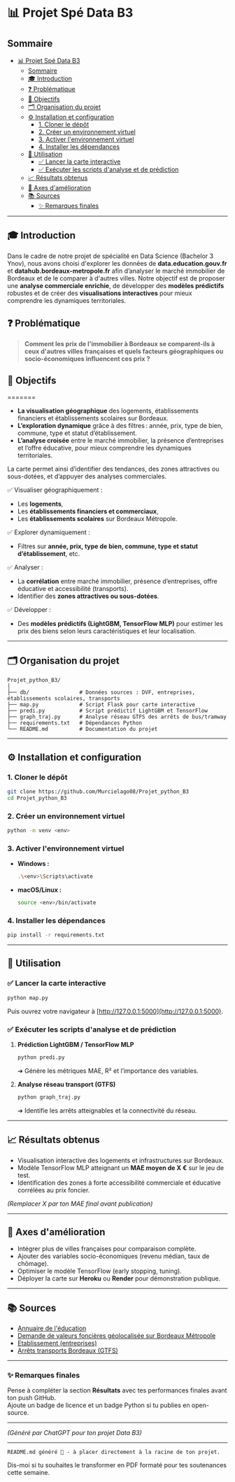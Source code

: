 # 📊 Projet Spé Data B3

## Sommaire

- [📊 Projet Spé Data B3](#-projet-spé-data-b3)
  - [Sommaire](#sommaire)
  - [🎓 Introduction](#-introduction)
  - [❓ Problématique](#-problématique)
  - [🌟 Objectifs](#-objectifs)
  - [🗂️ Organisation du projet](#️-organisation-du-projet)
  - [⚙️ Installation et configuration](#️-installation-et-configuration)
    - [1. Cloner le dépôt](#1-cloner-le-dépôt)
    - [2. Créer un environnement virtuel](#2-créer-un-environnement-virtuel)
    - [3. Activer l'environnement virtuel](#3-activer-lenvironnement-virtuel)
    - [4. Installer les dépendances](#4-installer-les-dépendances)
  - [🚀 Utilisation](#-utilisation)
    - [✅ Lancer la carte interactive](#-lancer-la-carte-interactive)
    - [✅ Exécuter les scripts d'analyse et de prédiction](#-exécuter-les-scripts-danalyse-et-de-prédiction)
  - [📈 Résultats obtenus](#-résultats-obtenus)
  - [🔮 Axes d'amélioration](#-axes-damélioration)
  - [📚 Sources](#-sources)
    - [✨ Remarques finales](#-remarques-finales)

---

## 🎓 Introduction

Dans le cadre de notre projet de spécialité en Data Science (Bachelor 3 Ynov), nous avons choisi d'explorer les données de **data.education.gouv.fr** et **datahub.bordeaux-metropole.fr** afin d’analyser le marché immobilier de Bordeaux et de le comparer à d'autres villes. Notre objectif est de proposer une **analyse commerciale enrichie**, de développer des **modèles prédictifs** robustes et de créer des **visualisations interactives** pour mieux comprendre les dynamiques territoriales.

## ❓ Problématique

> **Comment les prix de l'immobilier à Bordeaux se comparent-ils à ceux d'autres villes françaises et quels facteurs géographiques ou socio-économiques influencent ces prix ?**

## 🌟 Objectifs
=======
- **La visualisation géographique** des logements, établissements financiers et établissements scolaires sur Bordeaux.
- **L’exploration dynamique** grâce à des filtres : année, prix, type de bien, commune, type et statut d’établissement.
- **L’analyse croisée** entre le marché immobilier, la présence d’entreprises et l’offre éducative, pour mieux comprendre les dynamiques territoriales.

La carte permet ainsi d’identifier des tendances, des zones attractives ou sous-dotées, et d’appuyer des analyses commerciales.

✅ Visualiser géographiquement :

- Les **logements**,
- Les **établissements financiers et commerciaux**,
- Les **établissements scolaires** sur Bordeaux Métropole.

✅ Explorer dynamiquement :

- Filtres sur **année, prix, type de bien, commune, type et statut d’établissement**, etc.

✅ Analyser :

- La **corrélation** entre marché immobilier, présence d’entreprises, offre éducative et accessibilité (transports).
- Identifier des **zones attractives ou sous-dotées**.

✅ Développer :

- Des **modèles prédictifs (LightGBM, TensorFlow MLP)** pour estimer les prix des biens selon leurs caractéristiques et leur localisation.

---

## 🗂️ Organisation du projet

```
Projet_python_B3/
│
├── db/                # Données sources : DVF, entreprises, établissements scolaires, transports
├── map.py             # Script Flask pour carte interactive
├── predi.py           # Script prédictif LightGBM et TensorFlow
├── graph_traj.py      # Analyse réseau GTFS des arrêts de bus/tramway
├── requirements.txt   # Dépendances Python
└── README.md          # Documentation du projet
```

---

## ⚙️ Installation et configuration

### 1. Cloner le dépôt

```bash
git clone https://github.com/Murcielago08/Projet_python_B3
cd Projet_python_B3
```

### 2. Créer un environnement virtuel

```bash
python -m venv <env>
```

### 3. Activer l'environnement virtuel

- **Windows :**

  ```bash
  .\<env>\Scripts\activate
  ```

- **macOS/Linux :**

  ```bash
  source <env>/bin/activate
  ```

### 4. Installer les dépendances

```bash
pip install -r requirements.txt
```

---

## 🚀 Utilisation

### ✅ Lancer la carte interactive

```bash
python map.py
```

Puis ouvrez votre navigateur à [http://127.0.0.1:5000](http://127.0.0.1:5000).

### ✅ Exécuter les scripts d'analyse et de prédiction

1. **Prédiction LightGBM / TensorFlow MLP**


   ```bash
   python predi.py
   ```

   ➔ Génère les métriques MAE, R² et l’importance des variables.

2. **Analyse réseau transport (GTFS)**

   ```bash
   python graph_traj.py
   ```

   ➔ Identifie les arrêts atteignables et la connectivité du réseau.

---

## 📈 Résultats obtenus

- Visualisation interactive des logements et infrastructures sur Bordeaux.
- Modèle TensorFlow MLP atteignant un **MAE moyen de X €** sur le jeu de test.
- Identification des zones à forte accessibilité commerciale et éducative corrélées au prix foncier.

*(Remplacer X par ton MAE final avant publication)*

---

## 🔮 Axes d'amélioration

- Intégrer plus de villes françaises pour comparaison complète.
- Ajouter des variables socio-économiques (revenu médian, taux de chômage).
- Optimiser le modèle TensorFlow (early stopping, tuning).
- Déployer la carte sur **Heroku** ou **Render** pour démonstration publique.

---

## 📚 Sources

- [Annuaire de l'éducation](https://data.education.gouv.fr/explore/dataset/fr-en-annuaire-education/export/?disjunctive.type_etablissement\&disjunctive.libelle_academie\&disjunctive.libelle_region\&disjunctive.ministere_tutelle\&disjunctive.appartenance_education_prioritaire\&disjunctive.nom_commune\&disjunctive.code_postal\&disjunctive.code_departement)
- [Demande de valeurs foncières géolocalisée sur Bordeaux Métropole](https://opendata.bordeaux-metropole.fr/explore/dataset/demande-de-valeurs-foncieres-geolocalisee-bordeaux-metropole/export/?location=19,44.85485,-0.5691\&basemap=jawg.streets)
- [Etablissement (entreprises)](https://datahub.bordeaux-metropole.fr/explore/dataset/fi_etabl_p/export/)
- [Arrêts transports Bordeaux (GTFS)](https://datahub.bordeaux-metropole.fr/explore/dataset/offres-de-services-bus-tramway-gtfs/export/)

---

### ✨ Remarques finales

Pense à compléter la section **Résultats** avec tes performances finales avant ton push GitHub.\
Ajoute un badge de licence et un badge Python si tu publies en open-source.

---

*(Généré par ChatGPT pour ton projet Data B3)*

---

```
README.md généré 📄 - à placer directement à la racine de ton projet.
```

Dis-moi si tu souhaites le transformer en PDF formaté pour tes soutenances cette semaine.

